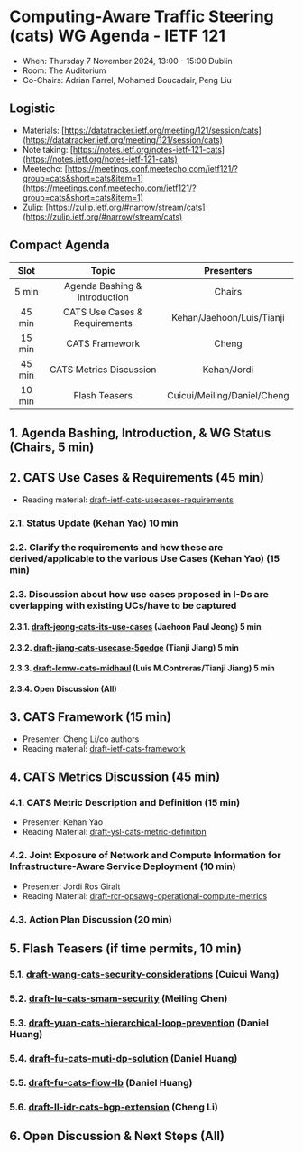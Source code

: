 # Computing-Aware Traffic Steering (cats) WG Agenda - IETF 121

* When: Thursday 7 November 2024, 13:00 - 15:00 Dublin
* Room: The Auditorium
* Co-Chairs: Adrian Farrel, Mohamed Boucadair, Peng Liu

## Logistic

* Materials: [https://datatracker.ietf.org/meeting/121/session/cats](https://datatracker.ietf.org/meeting/121/session/cats)
* Note taking: [https://notes.ietf.org/notes-ietf-121-cats](https://notes.ietf.org/notes-ietf-121-cats)
* Meetecho: [https://meetings.conf.meetecho.com/ietf121/?group=cats&short=cats&item=1](https://meetings.conf.meetecho.com/ietf121/?group=cats&short=cats&item=1)
* Zulip: [https://zulip.ietf.org/#narrow/stream/cats](https://zulip.ietf.org/#narrow/stream/cats)

## Compact Agenda

| Slot  | Topic                         | Presenters                 |
|:-----:|:-----------------------------:|:--------------------------:|
| 5 min | Agenda Bashing & Introduction | Chairs                     |
| 45 min| CATS Use Cases & Requirements | Kehan/Jaehoon/Luis/Tianji  |
| 15 min| CATS Framework                | Cheng                      |
| 45 min| CATS Metrics Discussion       | Kehan/Jordi                | 
| 10 min| Flash Teasers                 | Cuicui/Meiling/Daniel/Cheng|

## 1. Agenda Bashing, Introduction, & WG Status (Chairs, 5 min)

## 2. CATS Use Cases & Requirements (45 min) 

* Reading material: [draft-ietf-cats-usecases-requirements](https://datatracker.ietf.org/doc/draft-ietf-cats-usecases-requirements/)

### 2.1. Status Update (Kehan Yao) 10 min
### 2.2. Clarify the requirements and how these are derived/applicable to the various Use Cases (Kehan Yao) (15 min)
### 2.3. Discussion about how use cases proposed in I-Ds are overlapping with existing UCs/have to be captured

#### 2.3.1. [draft-jeong-cats-its-use-cases](https://datatracker.ietf.org/doc/draft-jeong-cats-its-use-cases/) (Jaehoon Paul Jeong) 5 min
#### 2.3.2. [draft-jiang-cats-usecase-5gedge](https://datatracker.ietf.org/doc/draft-jiang-cats-usecase-5gedge/) (Tianji Jiang) 5 min
#### 2.3.3. [draft-lcmw-cats-midhaul](https://datatracker.ietf.org/doc/draft-lcmw-cats-midhaul/) (Luis M.Contreras/Tianji Jiang) 5 min
#### 2.3.4. Open Discussion (All)

## 3. CATS Framework (15 min)

* Presenter: Cheng Li/co authors
* Reading material: [draft-ietf-cats-framework](https://datatracker.ietf.org/doc/draft-ietf-cats-framework/)

## 4. CATS Metrics Discussion (45 min)

### 4.1. CATS Metric Description and Definition (15 min)

* Presenter: Kehan Yao
* Reading Material: [draft-ysl-cats-metric-definition](https://datatracker.ietf.org/doc/draft-ysl-cats-metric-definition/)

### 4.2. Joint Exposure of Network and Compute Information for Infrastructure-Aware Service Deployment (10 min)

* Presenter: Jordi Ros Giralt
* Reading Material: [draft-rcr-opsawg-operational-compute-metrics](https://datatracker.ietf.org/doc/draft-rcr-opsawg-operational-compute-metrics/)
  
### 4.3. Action Plan Discussion (20 min)

## 5. Flash Teasers (if time permits, 10 min)

### 5.1. [draft-wang-cats-security-considerations](https://datatracker.ietf.org/doc/html/draft-wang-cats-security-considerations/) (Cuicui Wang)
### 5.2. [draft-lu-cats-smam-security](https://datatracker.ietf.org/doc/html/draft-lu-cats-smam-security/) (Meiling Chen)
### 5.3. [draft-yuan-cats-hierarchical-loop-prevention](https://datatracker.ietf.org/doc/html/draft-yuan-cats-hierarchical-loop-prevention/) (Daniel Huang)
### 5.4. [draft-fu-cats-muti-dp-solution](https://datatracker.ietf.org/doc/html/draft-fu-cats-muti-dp-solution/) (Daniel Huang)
### 5.5. [draft-fu-cats-flow-lb](https://datatracker.ietf.org/doc/html/draft-fu-cats-flow-lb/) (Daniel Huang)
### 5.6. [draft-ll-idr-cats-bgp-extension](https://datatracker.ietf.org/doc/html/draft-ll-idr-cats-bgp-extension/) (Cheng Li)

## 6. Open Discussion & Next Steps (All)
